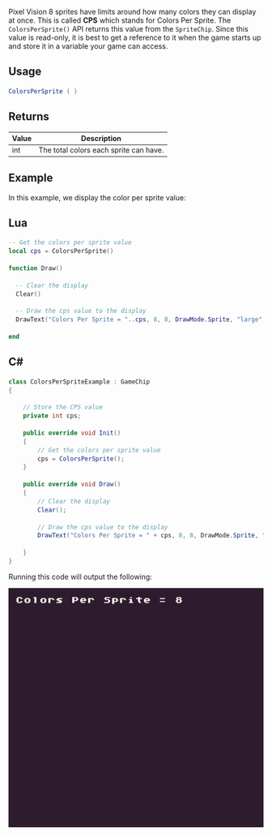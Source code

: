 Pixel Vision 8 sprites have limits around how many colors they can display at once. This is called **CPS** which stands for Colors Per Sprite. The `ColorsPerSprite()` API returns this value from the `SpriteChip`. Since this value is read-only, it is best to get a reference to it when the game starts up and store it in a variable your game can access.

## Usage

```csharp
ColorsPerSprite ( )
```

## Returns

| Value | Description                             |
|-------|-----------------------------------------|
| int   | The total colors each sprite can have\. |


## Example

In this example, we display the color per sprite value:



## Lua

```lua
-- Get the colors per sprite value
local cps = ColorsPerSprite()

function Draw()

  -- Clear the display
  Clear()

  -- Draw the cps value to the display
  DrawText("Colors Per Sprite = "..cps, 8, 8, DrawMode.Sprite, "large", 15)

end
```



## C#

```csharp
class ColorsPerSpriteExample : GameChip
{

    // Store the CPS value
    private int cps;

    public override void Init()
    {
        // Get the colors per sprite value
        cps = ColorsPerSprite();
    }

    public override void Draw()
    {
        // Clear the display
        Clear();

        // Draw the cps value to the display
        DrawText("Colors Per Sprite = " + cps, 8, 8, DrawMode.Sprite, "large", 15);

    }
}
```



Running this code will output the following:

![image alt text](images/ColorsPerSpriteOutput_image_0.png)


